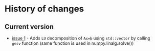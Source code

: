 # History of changes

## Current version

- [issue 1](https://github.com/j-c-cook/LinearAlgebra/issues/1) - 
  Adds `LU` decomposition of `Ax=b` using `std::vector` by calling `gesv` function
  (same function is used in numpy.linalg.solve())
